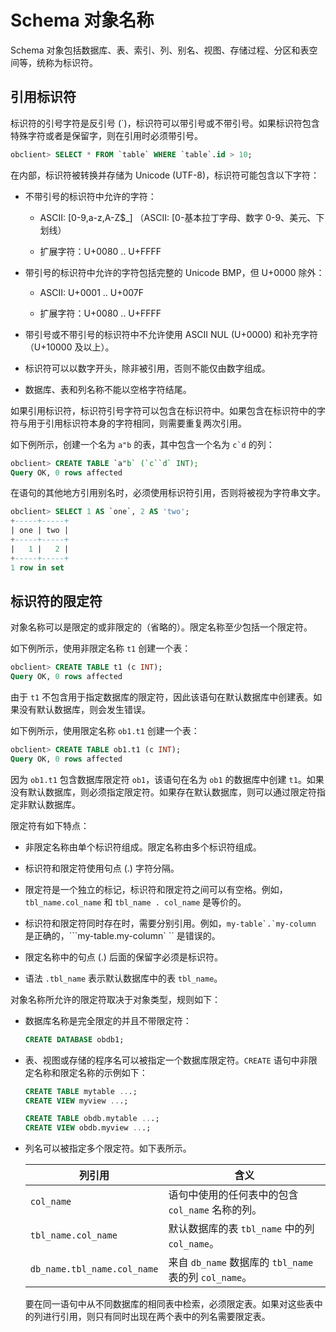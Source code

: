# Schema 对象名称

Schema 对象包括数据库、表、索引、列、别名、视图、存储过程、分区和表空间等，统称为标识符。

## 引用标识符

标识符的引号字符是反引号 (\`)，标识符可以带引号或不带引号。如果标识符包含特殊字符或者是保留字，则在引用时必须带引号。

```sql
obclient> SELECT * FROM `table` WHERE `table`.id > 10;
```

在内部，标识符被转换并存储为 Unicode (UTF-8)，标识符可能包含以下字符：

* 不带引号的标识符中允许的字符：

  * ASCII: \[0-9,a-z,A-Z$_\] （ASCII: \[0-基本拉丁字母、数字 0-9、美元、下划线）

  * 扩展字符：U+0080 .. U+FFFF

* 带引号的标识符中允许的字符包括完整的 Unicode BMP，但 U+0000 除外：

  * ASCII: U+0001 .. U+007F

  * 扩展字符：U+0080 .. U+FFFF

* 带引号或不带引号的标识符中不允许使用 ASCII NUL (U+0000) 和补充字符（U+10000 及以上）。

* 标识符可以以数字开头，除非被引用，否则不能仅由数字组成。

* 数据库、表和列名称不能以空格字符结尾。

如果引用标识符，标识符引号字符可以包含在标识符中。如果包含在标识符中的字符与用于引用标识符本身的字符相同，则需要重复两次引用。

如下例所示，创建一个名为 `a"b` 的表，其中包含一个名为 ``c`d`` 的列：

```sql
obclient> CREATE TABLE `a"b` (`c``d` INT);
Query OK, 0 rows affected 
```

在语句的其他地方引用别名时，必须使用标识符引用，否则将被视为字符串文字。

```sql
obclient> SELECT 1 AS `one`, 2 AS 'two';
+-----+-----+
| one | two |
+-----+-----+
|   1 |   2 |
+-----+-----+
1 row in set 
```

## 标识符的限定符

对象名称可以是限定的或非限定的（省略的）。限定名称至少包括一个限定符。

如下例所示，使用非限定名称 `t1` 创建一个表：

```sql
obclient> CREATE TABLE t1 (c INT);
Query OK, 0 rows affected 
```

由于 `t1` 不包含用于指定数据库的限定符，因此该语句在默认数据库中创建表。如果没有默认数据库，则会发生错误。

如下例所示，使用限定名称 `ob1.t1` 创建一个表：

```sql
obclient> CREATE TABLE ob1.t1 (c INT);
Query OK, 0 rows affected 
```

因为 `ob1.t1` 包含数据库限定符 `ob1`，该语句在名为 `ob1` 的数据库中创建 `t1`。如果没有默认数据库，则必须指定限定符。如果存在默认数据库，则可以通过限定符指定非默认数据库。

限定符有如下特点：

* 非限定名称由单个标识符组成。限定名称由多个标识符组成。

* 标识符和限定符使用句点 (.) 字符分隔。

* 限定符是一个独立的标记，标识符和限定符之间可以有空格。例如，`tbl_name.col_name` 和 `tbl_name . col_name` 是等价的。

* 标识符和限定符同时存在时，需要分别引用。例如，```my-table`.`my-column``` 是正确的，```my-table.my-column` `` 是错误的。

* 限定名称中的句点 (.) 后面的保留字必须是标识符。

* 语法 `.tbl_name` 表示默认数据库中的表 `tbl_name`。

对象名称所允许的限定符取决于对象类型，规则如下：

* 数据库名称是完全限定的并且不带限定符：

  ```sql
  CREATE DATABASE obdb1;
  ```

* 表、视图或存储的程序名可以被指定一个数据库限定符。`CREATE` 语句中非限定名称和限定名称的示例如下：

  ```sql
  CREATE TABLE mytable ...;
  CREATE VIEW myview ...;
  
  CREATE TABLE obdb.mytable ...;
  CREATE VIEW obdb.myview ...;
  ```

* 列名可以被指定多个限定符。如下表所示。

  |             列引用             |                      含义                      |
  |-----------------------------|----------------------------------------------|
  | `col_name`                  | 语句中使用的任何表中的包含 `col_name` 名称的列。               |
  | `tbl_name.col_name`         | 默认数据库的表 `tbl_name` 中的列 `col_name`。           |
  | `db_name.tbl_name.col_name` | 来自 `db_name` 数据库的 `tbl_name` 表的列 `col_name`。 |

  要在同一语句中从不同数据库的相同表中检索，必须限定表。如果对这些表中的列进行引用，则只有同时出现在两个表中的列名需要限定表。
  